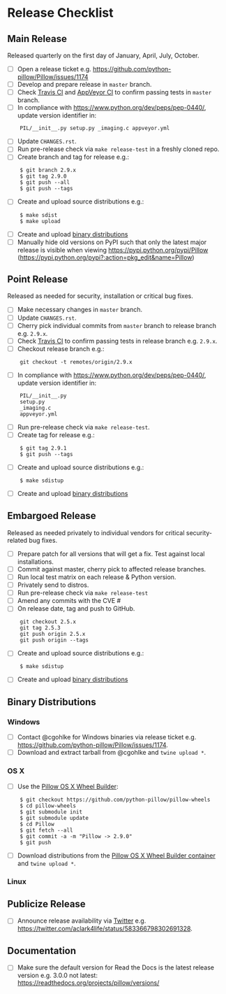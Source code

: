 # Release Checklist

## Main Release

Released quarterly on the first day of January, April, July, October.

* [ ] Open a release ticket e.g. https://github.com/python-pillow/Pillow/issues/1174
* [ ] Develop and prepare release in ``master`` branch.
* [ ] Check [Travis CI](https://travis-ci.org/python-pillow/Pillow) and [AppVeyor CI](https://ci.appveyor.com/project/python-pillow/Pillow) to confirm passing tests in ``master`` branch.
* [ ] In compliance with https://www.python.org/dev/peps/pep-0440/, update version identifier in:
```
    PIL/__init__.py setup.py _imaging.c appveyor.yml
```
* [ ] Update `CHANGES.rst`.
* [ ] Run pre-release check via `make release-test` in a freshly cloned repo.
* [ ] Create branch and tag for release e.g.:
```
    $ git branch 2.9.x
    $ git tag 2.9.0
    $ git push --all
    $ git push --tags
```
* [ ] Create and upload source distributions e.g.:
```
    $ make sdist
    $ make upload
```
* [ ] Create and upload [binary distributions](#binary-distributions)
* [ ] Manually hide old versions on PyPI such that only the latest major release is visible when viewing https://pypi.python.org/pypi/Pillow (https://pypi.python.org/pypi?:action=pkg_edit&name=Pillow)

## Point Release

Released as needed for security, installation or critical bug fixes.

* [ ] Make necessary changes in ``master`` branch.
* [ ] Update `CHANGES.rst`.
* [ ] Cherry pick individual commits from ``master`` branch to release branch e.g. ``2.9.x``.
* [ ] Check [Travis CI](https://travis-ci.org/python-pillow/Pillow) to confirm passing tests in release branch e.g. ``2.9.x``.
* [ ] Checkout release branch e.g.:
```
    git checkout -t remotes/origin/2.9.x
```
* [ ] In compliance with https://www.python.org/dev/peps/pep-0440/, update version identifier in:
```
    PIL/__init__.py
    setup.py
    _imaging.c
    appveyor.yml
```
* [ ] Run pre-release check via `make release-test`.
* [ ] Create tag for release e.g.:
```
    $ git tag 2.9.1
    $ git push --tags
```
* [ ] Create and upload source distributions e.g.:
```
    $ make sdistup
```
* [ ] Create and upload [binary distributions](#binary-distributions)

## Embargoed Release

Released as needed privately to individual vendors for critical security-related bug fixes.

* [ ] Prepare patch for all versions that will get a fix. Test against local installations.
* [ ] Commit against master, cherry pick to affected release branches.
* [ ] Run local test matrix on each release & Python version.
* [ ] Privately send to distros.
* [ ] Run pre-release check via `make release-test`
* [ ] Amend any commits with the CVE #
* [ ] On release date, tag and push to GitHub.
```
    git checkout 2.5.x
    git tag 2.5.3
    git push origin 2.5.x
    git push origin --tags
```
* [ ] Create and upload source distributions e.g.:
```
    $ make sdistup
```
* [ ] Create and upload [binary distributions](#binary-distributions)

## Binary Distributions

### Windows
* [ ] Contact @cgohlke for Windows binaries via release ticket e.g. https://github.com/python-pillow/Pillow/issues/1174.
* [ ] Download and extract tarball from @cgohlke and ``twine upload *``.

### OS X
* [ ] Use the [Pillow OS X Wheel Builder](https://github.com/python-pillow/pillow-wheels):
```
    $ git checkout https://github.com/python-pillow/pillow-wheels
    $ cd pillow-wheels
    $ git submodule init
    $ git submodule update
    $ cd Pillow
    $ git fetch --all
    $ git commit -a -m "Pillow -> 2.9.0"
    $ git push
```
* [ ] Download distributions from the [Pillow OS X Wheel Builder container](http://cdf58691c5cf45771290-6a3b6a0f5f6ab91aadc447b2a897dd9a.r50.cf2.rackcdn.com/) and ``twine upload *``.

### Linux

## Publicize Release

* [ ] Announce release availability via [Twitter](https://twitter.com/pythonpillow) e.g. https://twitter.com/aclark4life/status/583366798302691328.

## Documentation

* [ ] Make sure the default version for Read the Docs is the latest release version e.g. 3.0.0 not latest: https://readthedocs.org/projects/pillow/versions/
